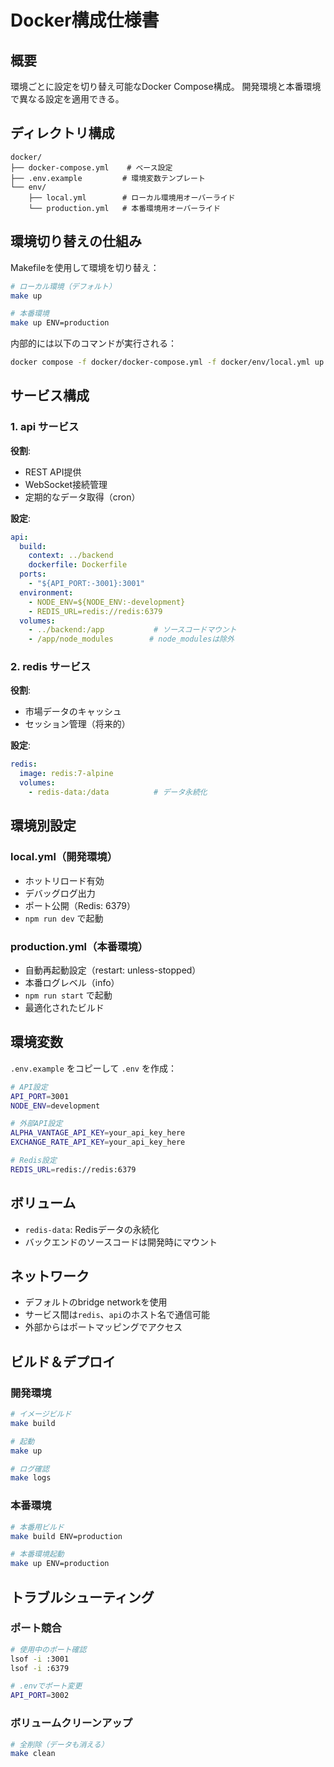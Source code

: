 # Docker構成仕様書

## 概要

環境ごとに設定を切り替え可能なDocker Compose構成。
開発環境と本番環境で異なる設定を適用できる。

## ディレクトリ構成

```
docker/
├── docker-compose.yml    # ベース設定
├── .env.example         # 環境変数テンプレート
└── env/
    ├── local.yml        # ローカル環境用オーバーライド
    └── production.yml   # 本番環境用オーバーライド
```

## 環境切り替えの仕組み

Makefileを使用して環境を切り替え：

```bash
# ローカル環境（デフォルト）
make up

# 本番環境
make up ENV=production
```

内部的には以下のコマンドが実行される：
```bash
docker compose -f docker/docker-compose.yml -f docker/env/local.yml up -d
```

## サービス構成

### 1. api サービス

**役割**: 
- REST API提供
- WebSocket接続管理
- 定期的なデータ取得（cron）

**設定**:
```yaml
api:
  build:
    context: ../backend
    dockerfile: Dockerfile
  ports:
    - "${API_PORT:-3001}:3001"
  environment:
    - NODE_ENV=${NODE_ENV:-development}
    - REDIS_URL=redis://redis:6379
  volumes:
    - ../backend:/app           # ソースコードマウント
    - /app/node_modules        # node_modulesは除外
```

### 2. redis サービス

**役割**: 
- 市場データのキャッシュ
- セッション管理（将来的）

**設定**:
```yaml
redis:
  image: redis:7-alpine
  volumes:
    - redis-data:/data          # データ永続化
```

## 環境別設定

### local.yml（開発環境）

- ホットリロード有効
- デバッグログ出力
- ポート公開（Redis: 6379）
- `npm run dev` で起動

### production.yml（本番環境）

- 自動再起動設定（restart: unless-stopped）
- 本番ログレベル（info）
- `npm run start` で起動
- 最適化されたビルド

## 環境変数

`.env.example` をコピーして `.env` を作成：

```bash
# API設定
API_PORT=3001
NODE_ENV=development

# 外部API設定
ALPHA_VANTAGE_API_KEY=your_api_key_here
EXCHANGE_RATE_API_KEY=your_api_key_here

# Redis設定
REDIS_URL=redis://redis:6379
```

## ボリューム

- `redis-data`: Redisデータの永続化
- バックエンドのソースコードは開発時にマウント

## ネットワーク

- デフォルトのbridge networkを使用
- サービス間は`redis`、`api`のホスト名で通信可能
- 外部からはポートマッピングでアクセス

## ビルド＆デプロイ

### 開発環境
```bash
# イメージビルド
make build

# 起動
make up

# ログ確認
make logs
```

### 本番環境
```bash
# 本番用ビルド
make build ENV=production

# 本番環境起動
make up ENV=production
```

## トラブルシューティング

### ポート競合
```bash
# 使用中のポート確認
lsof -i :3001
lsof -i :6379

# .envでポート変更
API_PORT=3002
```

### ボリュームクリーンアップ
```bash
# 全削除（データも消える）
make clean
```